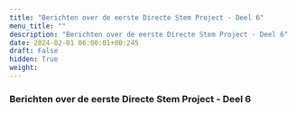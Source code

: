 ```yaml
---
title: "Berichten over de eerste Directe Stem Project - Deel 6"
menu_title: ""
description: "Berichten over de eerste Directe Stem Project - Deel 6"
date: 2024-02-01 06:00:01+00:245
draft: False
hidden: True
weight:
---
```

### Berichten over de eerste Directe Stem Project - Deel 6


